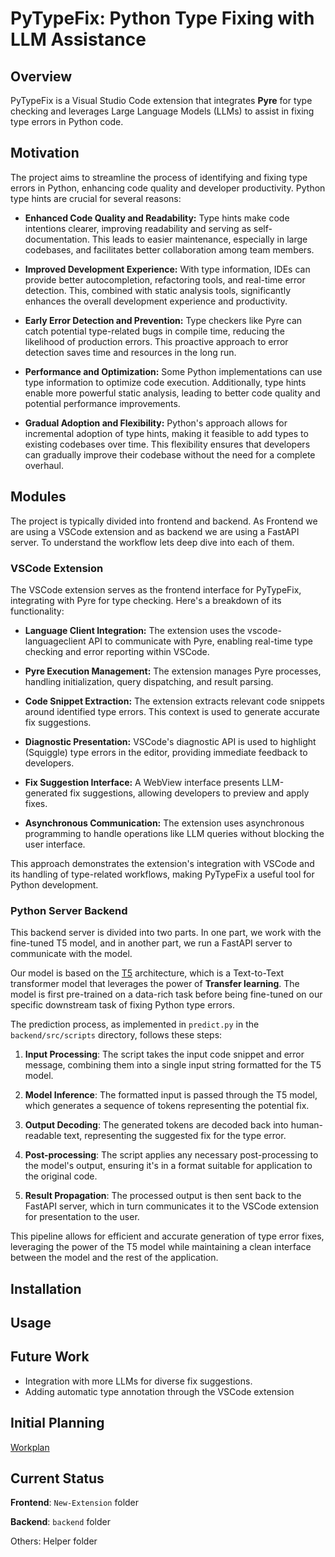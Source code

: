 # PyTypeFix: Python Type Fixing with LLM Assistance

## Overview

PyTypeFix is a Visual Studio Code extension that integrates **Pyre** for type checking and leverages Large Language Models (LLMs) to assist in fixing type errors in Python code.

## Motivation

The project aims to streamline the process of identifying and fixing type errors in Python, enhancing code quality and developer productivity. Python type hints are crucial for several reasons:

- **Enhanced Code Quality and Readability:** Type hints make code intentions clearer, improving readability and serving as self-documentation. This leads to easier maintenance, especially in large codebases, and facilitates better collaboration among team members.

- **Improved Development Experience:** With type information, IDEs can provide better autocompletion, refactoring tools, and real-time error detection. This, combined with static analysis tools, significantly enhances the overall development experience and productivity.

- **Early Error Detection and Prevention:** Type checkers like Pyre can catch potential type-related bugs in compile time, reducing the likelihood of production errors. This proactive approach to error detection saves time and resources in the long run.

- **Performance and Optimization:** Some Python implementations can use type information to optimize code execution. Additionally, type hints enable more powerful static analysis, leading to better code quality and potential performance improvements.

- **Gradual Adoption and Flexibility:** Python's approach allows for incremental adoption of type hints, making it feasible to add types to existing codebases over time. This flexibility ensures that developers can gradually improve their codebase without the need for a complete overhaul.

## Modules

The project is typically divided into frontend and backend. As Frontend we are using a VSCode extension and as backend we are using a FastAPI server. To understand the workflow lets deep dive into each of them.

### VSCode Extension

The VSCode extension serves as the frontend interface for PyTypeFix, integrating with Pyre for type checking. Here's a breakdown of its functionality:

- **Language Client Integration:** The extension uses the vscode-languageclient API to communicate with Pyre, enabling real-time type checking and error reporting within VSCode.

- **Pyre Execution Management:** The extension manages Pyre processes, handling initialization, query dispatching, and result parsing.

- **Code Snippet Extraction:** The extension extracts relevant code snippets around identified type errors. This context is used to generate accurate fix suggestions.

- **Diagnostic Presentation:** VSCode's diagnostic API is used to highlight (Squiggle) type errors in the editor, providing immediate feedback to developers.

- **Fix Suggestion Interface:** A WebView interface presents LLM-generated fix suggestions, allowing developers to preview and apply fixes.

- **Asynchronous Communication:** The extension uses asynchronous programming to handle operations like LLM queries without blocking the user interface.

This approach demonstrates the extension's integration with VSCode and its handling of type-related workflows, making PyTypeFix a useful tool for Python development.

### Python Server Backend

This backend server is divided into two parts. In one part, we work with the fine-tuned T5 model, and in another part, we run a FastAPI server to communicate with the model.

Our model is based on the [T5](https://cameronrwolfe.substack.com/p/t5-text-to-text-transformers-part) architecture, which is a Text-to-Text transformer model that leverages the power of **Transfer learning**. The model is first pre-trained on a data-rich task before being fine-tuned on our specific downstream task of fixing Python type errors.

The prediction process, as implemented in `predict.py` in the `backend/src/scripts` directory, follows these steps:

1. **Input Processing**: The script takes the input code snippet and error message, combining them into a single input string formatted for the T5 model.

2. **Model Inference**: The formatted input is passed through the T5 model, which generates a sequence of tokens representing the potential fix.

3. **Output Decoding**: The generated tokens are decoded back into human-readable text, representing the suggested fix for the type error.

4. **Post-processing**: The script applies any necessary post-processing to the model's output, ensuring it's in a format suitable for application to the original code.

5. **Result Propagation**: The processed output is then sent back to the FastAPI server, which in turn communicates it to the VSCode extension for presentation to the user.

This pipeline allows for efficient and accurate generation of type error fixes, leveraging the power of the T5 model while maintaining a clean interface between the model and the rest of the application.

## Installation

## Usage

## Future Work

- Integration with more LLMs for diverse fix suggestions.
- Adding automatic type annotation through the VSCode extension

## Initial Planning

[Workplan](https://docs.google.com/document/d/1KlKjsn5AFJs1EB_KFU0lZRfT7zvXr8WtVh7bwfAcHbE/edit)

## Current Status

**Frontend**: `New-Extension` folder

**Backend**: `backend` folder

Others: Helper folder
